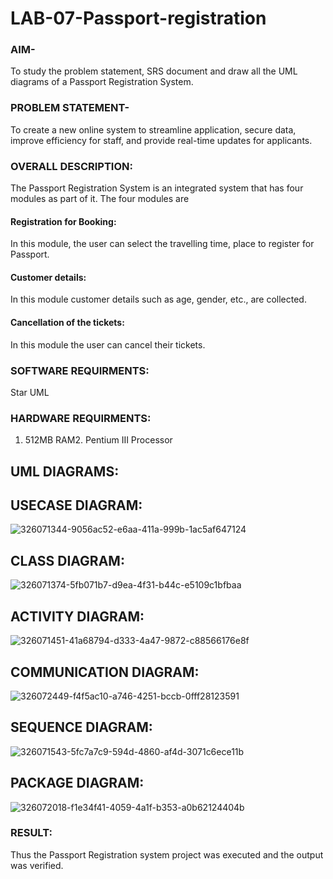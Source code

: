 # LAB-07-Passport-registration

### AIM-
To study the problem statement, SRS document and draw all the UML diagrams of a
Passport Registration System.

### PROBLEM STATEMENT-
To create a new online system to streamline application, secure data, improve efficiency for staff, and provide real-time updates for applicants.

### OVERALL DESCRIPTION:
The Passport Registration System is an integrated system that has four modules as part of
it. The four modules are
#### Registration for Booking:
In this module, the user can select the travelling time, place to register for Passport.
#### Customer details:
In this module customer details such as age, gender, etc., are collected.
#### Cancellation of the tickets:
In this module the user can cancel their tickets.
### SOFTWARE REQUIRMENTS:
Star UML
### HARDWARE REQUIRMENTS:
1. 512MB RAM2. Pentium III Processor

## UML DIAGRAMS:
## USECASE DIAGRAM:
![326071344-9056ac52-e6aa-411a-999b-1ac5af647124](https://github.com/Gopikakarthik/LAB-07-Passport-registration/assets/121235427/d6f16640-8d29-46e5-a0a8-b12d70e6f4e8)

## CLASS DIAGRAM:
![326071374-5fb071b7-d9ea-4f31-b44c-e5109c1bfbaa](https://github.com/Gopikakarthik/LAB-07-Passport-registration/assets/121235427/2a36851d-bf94-457d-899b-4feaf3dd03c5)

## ACTIVITY DIAGRAM:
![326071451-41a68794-d333-4a47-9872-c88566176e8f](https://github.com/Gopikakarthik/LAB-07-Passport-registration/assets/121235427/ae0302ee-c65b-4ac7-8d7d-9a2c987b5a80)

## COMMUNICATION DIAGRAM:
![326072449-f4f5ac10-a746-4251-bccb-0fff28123591](https://github.com/Gopikakarthik/LAB-07-Passport-registration/assets/121235427/39c6dc64-0bdc-4478-82cd-1e47ea8219f3)

## SEQUENCE DIAGRAM:
![326071543-5fc7a7c9-594d-4860-af4d-3071c6ece11b](https://github.com/Gopikakarthik/LAB-07-Passport-registration/assets/121235427/faa83368-fbcd-463f-ae3c-31c1c4d2ebcb)

## PACKAGE DIAGRAM:
![326072018-f1e34f41-4059-4a1f-b353-a0b62124404b](https://github.com/Gopikakarthik/LAB-07-Passport-registration/assets/121235427/c385f56b-e256-4a32-ac44-bc97d3aa66fd)

### RESULT:
Thus the Passport Registration system project was executed and the output was verified.
